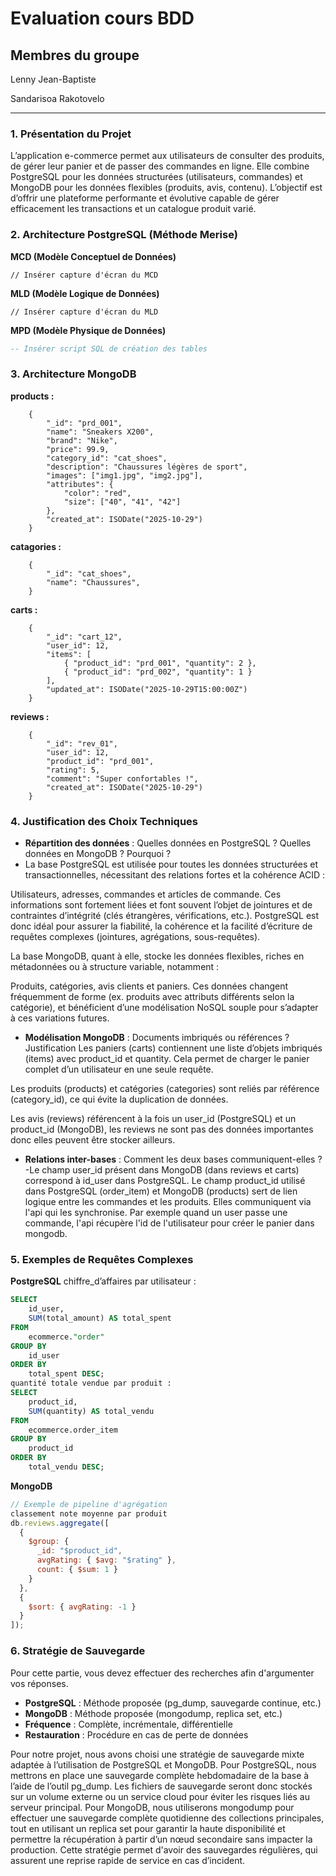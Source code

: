 # Evaluation cours BDD

## Membres du groupe

Lenny Jean-Baptiste

Sandarisoa Rakotovelo

---

### 1. Présentation du Projet

L’application e-commerce permet aux utilisateurs de consulter des produits, de gérer leur panier et de passer des commandes en ligne.
Elle combine PostgreSQL pour les données structurées (utilisateurs, commandes) et MongoDB pour les données flexibles (produits, avis, contenu).
L’objectif est d’offrir une plateforme performante et évolutive capable de gérer efficacement les transactions et un catalogue produit varié.

### 2. Architecture PostgreSQL (Méthode Merise)

**MCD (Modèle Conceptuel de Données)**

```
// Insérer capture d'écran du MCD
```

**MLD (Modèle Logique de Données)**

```
// Insérer capture d'écran du MLD
```

**MPD (Modèle Physique de Données)**

```sql
-- Insérer script SQL de création des tables
```

### 3. Architecture MongoDB


**products :**
```
    {
        "_id": "prd_001",
        "name": "Sneakers X200",
        "brand": "Nike",
        "price": 99.9,
        "category_id": "cat_shoes",
        "description": "Chaussures légères de sport",
        "images": ["img1.jpg", "img2.jpg"],
        "attributes": {
            "color": "red",
            "size": ["40", "41", "42"]
        },
        "created_at": ISODate("2025-10-29")
    }
```
**catagories :**
```
    {
        "_id": "cat_shoes",
        "name": "Chaussures",
    }
```
**carts :**
```
    {
        "_id": "cart_12",
        "user_id": 12,
        "items": [
            { "product_id": "prd_001", "quantity": 2 },
            { "product_id": "prd_002", "quantity": 1 }
        ],
        "updated_at": ISODate("2025-10-29T15:00:00Z")
    }
```
**reviews :**
```
    {
        "_id": "rev_01",
        "user_id": 12,
        "product_id": "prd_001",
        "rating": 5,
        "comment": "Super confortables !",
        "created_at": ISODate("2025-10-29")
    }
```

### 4. Justification des Choix Techniques

- **Répartition des données** : Quelles données en PostgreSQL ? Quelles données en MongoDB ? Pourquoi ?
- La base PostgreSQL est utilisée pour toutes les données structurées et transactionnelles, nécessitant des relations fortes et la cohérence ACID :

Utilisateurs, adresses, commandes et articles de commande.
Ces informations sont fortement liées et font souvent l’objet de jointures et de contraintes d’intégrité (clés étrangères, vérifications, etc.).
PostgreSQL est donc idéal pour assurer la fiabilité, la cohérence et la facilité d’écriture de requêtes complexes (jointures, agrégations, sous-requêtes).

La base MongoDB, quant à elle, stocke les données flexibles, riches en métadonnées ou à structure variable, notamment :

Produits, catégories, avis clients et paniers.
Ces données changent fréquemment de forme (ex. produits avec attributs différents selon la catégorie), et bénéficient d’une modélisation NoSQL souple pour s’adapter à ces variations futures.

- **Modélisation MongoDB** : Documents imbriqués ou références ? Justification
Les paniers (carts) contiennent une liste d’objets imbriqués (items) avec product_id et quantity.
Cela permet de charger le panier complet d’un utilisateur en une seule requête.

Les produits (products) et catégories (categories) sont reliés par référence (category_id), ce qui évite la duplication de données.

Les avis (reviews) référencent à la fois un user_id (PostgreSQL) et un product_id (MongoDB), les reviews ne sont pas des données importantes donc elles peuvent être stocker ailleurs.

- **Relations inter-bases** : Comment les deux bases communiquent-elles ?
-Le champ user_id présent dans MongoDB (dans reviews et carts) correspond à id_user dans PostgreSQL.
Le champ product_id utilisé dans PostgreSQL (order_item) et MongoDB (products) sert de lien logique entre les commandes et les produits.
Elles communiquent via l'api qui les synchronise. Par exemple quand un user passe une commande, l'api récupère l'id de l'utilisateur pour créer le panier dans mongodb.


### 5. Exemples de Requêtes Complexes

**PostgreSQL**
chiffre_d’affaires par utilisateur : 
```sql
SELECT 
    id_user,
    SUM(total_amount) AS total_spent
FROM 
    ecommerce."order"
GROUP BY 
    id_user
ORDER BY 
    total_spent DESC;
quantité totale vendue par produit :
SELECT 
    product_id,
    SUM(quantity) AS total_vendu
FROM 
    ecommerce.order_item
GROUP BY 
    product_id
ORDER BY 
    total_vendu DESC;

```

**MongoDB**

```javascript
// Exemple de pipeline d'agrégation
classement note moyenne par produit
db.reviews.aggregate([
  {
    $group: {
      _id: "$product_id",
      avgRating: { $avg: "$rating" },
      count: { $sum: 1 }
    }
  },
  {
    $sort: { avgRating: -1 }
  }
]);

```

### 6. Stratégie de Sauvegarde

Pour cette partie, vous devez effectuer des recherches afin d'argumenter vos réponses.

- **PostgreSQL** : Méthode proposée (pg_dump, sauvegarde continue, etc.)
- **MongoDB** : Méthode proposée (mongodump, replica set, etc.)
- **Fréquence** : Complète, incrémentale, différentielle
- **Restauration** : Procédure en cas de perte de données

Pour notre projet, nous avons choisi une stratégie de sauvegarde mixte adaptée à l’utilisation de PostgreSQL et MongoDB.
Pour PostgreSQL, nous mettrons en place une sauvegarde complète hebdomadaire de la base à l’aide de l’outil pg_dump. Les fichiers de sauvegarde seront donc stockés sur un volume externe ou un service cloud pour éviter les risques liés au serveur principal.
Pour MongoDB, nous utiliserons mongodump pour effectuer une sauvegarde complète quotidienne des collections principales, tout en utilisant un replica set pour garantir la haute disponibilité et permettre la récupération à partir d’un nœud secondaire sans impacter la production.
Cette stratégie permet d'avoir des sauvegardes régulières, qui assurent une reprise rapide de service en cas d’incident.